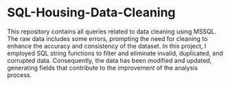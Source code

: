 # SQL-Housing-Data-Cleaning
This repository contains all queries related to data cleaning using MSSQL. The raw data includes some errors, prompting the need for cleaning to enhance the accuracy and consistency of the dataset. In this project, I employed SQL string functions to filter and eliminate invalid, duplicated, and corrupted data. Consequently, the data has been modified and updated, generating fields that contribute to the improvement of the analysis process.
